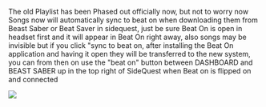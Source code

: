 The old Playlist has been Phased out officially now, but not to worry now Songs now will automatically sync to beat on when downloading them from Beast Saber or Beat Saver in sidequest, just be sure Beat On is open in headset first and it will appear in Beat On right away, also songs may be invisible but if you click "sync to beat on, after installing the Beat On application and having it open they will be transferred to the new system, you can from then on use the "beat on" button between DASHBOARD and BEAST SABER up in the top right of SideQuest when Beat on is flipped on and connected


![](https://cdn.discordapp.com/attachments/590517701982814210/605207528216985606/Screenshot_993.png)